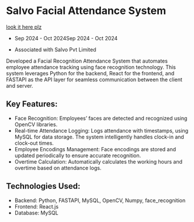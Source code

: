 # Salvo Facial Attendance System

[look it here plz](https://www.linkedin.com/posts/mustafa-gm_intern-webdev-facerecognition-activity-7244046709087997952-5p6E)

- Sep 2024 - Oct 2024Sep 2024 - Oct 2024

- Associated with Salvo Pvt Limited

Developed a Facial Recognition Attendance System that automates employee attendance tracking using face recognition technology. This system leverages Python for the backend, React for the frontend, and FASTAPI as the API layer for seamless communication between the client and server.

## Key Features:
- Face Recognition: Employees’ faces are detected and recognized using OpenCV libraries.
- Real-time Attendance Logging: Logs attendance with timestamps, using MySQL for data storage. The system intelligently handles clock-in and clock-out times.
- Employee Encodings Management: Face encodings are stored and updated periodically to ensure accurate recognition.
- Overtime Calculation: Automatically calculates the working hours and overtime based on attendance logs.
## Technologies Used:
- Backend: Python, FASTAPI, MySQL, OpenCV, Numpy, face_recognition
- Frontend: React.js
- Database: MySQL
